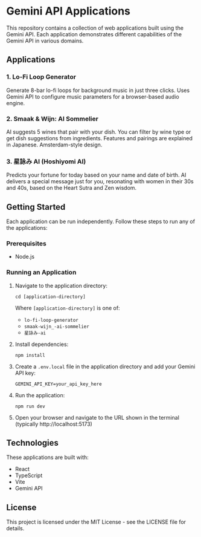 # Gemini API Applications

This repository contains a collection of web applications built using the Gemini API. Each application demonstrates different capabilities of the Gemini API in various domains.

## Applications

### 1. Lo-Fi Loop Generator

Generate 8-bar lo-fi loops for background music in just three clicks. Uses Gemini API to configure music parameters for a browser-based audio engine.

### 2. Smaak & Wijn: AI Sommelier

AI suggests 5 wines that pair with your dish. You can filter by wine type or get dish suggestions from ingredients. Features and pairings are explained in Japanese. Amsterdam-style design.

### 3. 星詠み AI (Hoshiyomi AI)

Predicts your fortune for today based on your name and date of birth. AI delivers a special message just for you, resonating with women in their 30s and 40s, based on the Heart Sutra and Zen wisdom.

## Getting Started

Each application can be run independently. Follow these steps to run any of the applications:

### Prerequisites

- Node.js

### Running an Application

1. Navigate to the application directory:
   ```
   cd [application-directory]
   ```
   
   Where `[application-directory]` is one of:
   - `lo-fi-loop-generator`
   - `smaak-wijn_-ai-sommelier`
   - `星詠み-ai`

2. Install dependencies:
   ```
   npm install
   ```

3. Create a `.env.local` file in the application directory and add your Gemini API key:
   ```
   GEMINI_API_KEY=your_api_key_here
   ```

4. Run the application:
   ```
   npm run dev
   ```

5. Open your browser and navigate to the URL shown in the terminal (typically http://localhost:5173)

## Technologies

These applications are built with:
- React
- TypeScript
- Vite
- Gemini API

## License

This project is licensed under the MIT License - see the LICENSE file for details.
